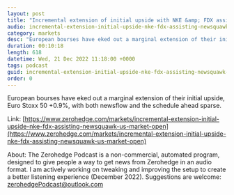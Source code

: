 ```yaml
---
layout: post
title: "Incremental extension of initial upside with NKE &amp; FDX assisting - Newsquawk US Market Open"
audio: incremental-extension-initial-upside-nke-fdx-assisting-newsquawk-us-market-open-0
category: markets
desc: "European bourses have eked out a marginal extension of their initial upside, Euro Stoxx 50 +0.9%, with both newsflow and the schedule ahead sparse."
duration: 00:10:18
length: 618
datetime: Wed, 21 Dec 2022 11:18:00 +0000
tags: podcast
guid: incremental-extension-initial-upside-nke-fdx-assisting-newsquawk-us-market-open-0
order: 0
---
```

European bourses have eked out a marginal extension of their initial upside, Euro Stoxx 50 +0.9%, with both newsflow and the schedule ahead sparse.

Link: [https://www.zerohedge.com/markets/incremental-extension-initial-upside-nke-fdx-assisting-newsquawk-us-market-open](https://www.zerohedge.com/markets/incremental-extension-initial-upside-nke-fdx-assisting-newsquawk-us-market-open)

About: The Zerohedge Podcast is a non-commercial, automated program, designed to give people a way to get news from Zerohedge in an audio format.  I am actively working on tweaking and improving the setup to create a better listening experience (December 2022).  Suggestions are welcome: [zerohedgePodcast@outlook.com](mailto:zerohedgePodcast@outlook.com)